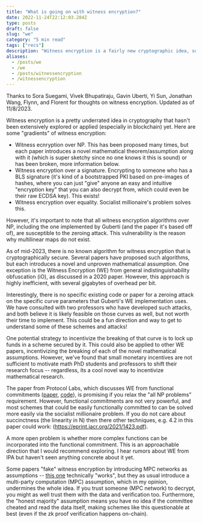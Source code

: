 ```yaml
---
title: "What is going on with witness encryption?"
date: 2022-11-24T22:12:03.284Z
type: posts
draft: false
slug: "we"
category: "5 min read"
tags: ["recs"]
description: "Witness encryption is a fairly new cryptographic idea, sort of the flip side of zero knowledge. What is the state of research here, how does it work, and what can we do with it?"
aliases:
  - /posts/we
  - /we
  - /posts/witnessencryption
  - /witnessencryption
---
```


Thanks to Sora Suegami, Vivek Bhupatiraju, Gavin Uberti, Yi Sun, Jonathan Wang, Flynn, and Florent for thoughts on witness encryption. Updated as of 11/8/2023.

Witness encryption is a pretty underrated idea in cryptography that hasn't been extensively explored or applied (especially in blockchain) yet. Here are some "gradients" of witness encryption:
- Witness ecnryption over NP. This has been proposed many times, but each paper introduces a novel mathematical theorem/assumption along with it (which is super sketchy since no one knows it this is sound) or has been broken, more information below.
- Witness encryption over a signature. Encrypting to someone who has a BLS signature (it's kind of a bootstrapped PKI based on pre-images of hashes, where you can just "give" anyone an easy and intuitive "encryption key" that you can also decrypt from, which could even be their raw ECDSA key). This exists!
- Witness encryption over equality. Socialist millionaire's problem solves this.

However, it's important to note that all witness encryption algorithms over NP, including the one implemented by Guberti (and the paper it's based off of), are susceptible to the zeroing attack. This vulnerability is the reason why multilinear maps do not exist.

As of mid-2023, there is no known algorithm for witness encryption that is cryptographically secure. Several papers have proposed such algorithms, but each introduces a novel and unproven mathematical assumption. One exception is the Witness Encryption (WE) from general indistinguishability obfuscation (iO), as discussed in a 2020 paper. However, this approach is highly inefficient, with several gigabytes of overhead per bit.

Interestingly, there is no specific existing code or paper for a zeroing attack on the specific curve parameters that Guberti's WE implementation uses. We have consulted with two professors who have developed such attacks, and both believe it is likely feasible on those curves as well, but not worth their time to implement. This could be a fun direction and way to get to understand some of these schemes and attacks!

One potential strategy to incentivize the breaking of that curve is to lock up funds in a scheme secured by it. This could also be applied to other WE papers, incentivizing the breaking of each of the novel mathematical assumptions. However, we've found that small monetary incentives are not sufficient to motivate math PhD students and professors to shift their research focus -- regardless, its a cool novel way to incentivize mathematical research.

The paper from Protocol Labs, which discusses WE from functional commitments ([paper](https://eprint.iacr.org/2022/1510), [code](https://github.com/vicsn/witness-encryption-functional-commitment)), is promising if you relax the "all NP problems" requirement. However, functional commitments are not very powerful, and most schemes that could be easily functionally committed to can be solved more easily via the socialist millionaire problem. If you do not care about succinctness (the linearity in N) then there other techniques, e.g. 4.2 in this paper could work: (https://eprint.iacr.org/2021/1423.pdf).

A more open problem is whether more complex functions can be incorporated into the functional commitment. This is an approachable direction that I would recommend exploring. I hear rumors about WE from IPA but haven't seen anything concrete about it yet.

Some papers "fake" witness encryption by introducing MPC networks as assumptions -- [this one](https://eprint.iacr.org/2023/635.pdf) technically "works", but they as usual introduce a multi-party computation (MPC) assumption, which in my opinion, undermines the whole idea. If you trust someone (MPC network) to decrypt, you might as well trust them with the data and verification too. Furthermore, the "honest majority" assumption means you have no idea if the committee cheated and read the data itself, making schemes like this questionable at best (even if the zk proof verification happens on-chain).